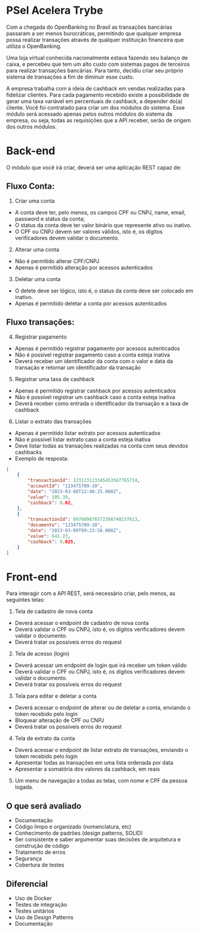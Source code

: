 # PSel Acelera Trybe

Com a chegada do OpenBanking no Brasil as transações bancárias passaram a ser menos burocráticas, permitindo que qualquer empresa possa realizar transações através de qualquer instituição financeira que utiliza o OpenBanking.

Uma loja virtual conhecida nacionalmente estava fazendo seu balanço de caixa, e percebeu que tem um alto custo com sistemas pagos de terceiros para realizar transações bancárias. Para tanto, decidiu criar seu próprio sistema de transações a fim de diminuir esse custo.

A empresa trabalha com a ideia de cashback em vendas realizadas para fidelizar clientes. Para cada pagamento recebido existe a possibilidade de gerar uma taxa variável em percentuais de cashback, a depender do(a) cliente.
Você foi contratado para criar um dos módulos do sistema. Esse módulo será acessado apenas pelos outros módulos do sistema da empresa, ou seja, todas as requisições que a API receber, serão de origem dos outros módulos.

# Back-end

O módulo que você irá criar, deverá ser uma aplicação REST capaz de:

## Fluxo Conta:

1. Criar uma conta

- A conta deve ter, pelo menos, os campos CPF ou CNPJ, name, email, password e status da conta;
- O status da conta deve ter valor binário que represente ativo ou inativo.
- O CPF ou CNPJ devem ser valores válidos, isto é, os dígitos verificadores devem validar o documento.

2. Alterar uma conta

- Não é permitido alterar CPF/CNPJ
- Apenas é permitido alteração por acessos autenticados

3. Deletar uma conta

- O delete deve ser lógico, isto é, o status da conta deve ser colocado em inativo.
- Apenas é permitido deletar a conta por acessos autenticados

## Fluxo transações:

4. Registrar pagamento

- Apenas é permitido registrar pagamento por acessos autenticados
- Não é possível registrar pagamento caso a conta esteja inativa
- Deverá receber um identificador da conta com o valor e data da transação e retornar um identificador da transação

5. Registrar uma taxa de cashback

- Apenas é permitido registrar cashback por acessos autenticados
- Não é possível registrar um cashback caso a conta esteja inativa
- Deverá receber como entrada o identificador da transação e a taxa de cashback

6. Listar o extrato das transações

- Apenas é permitido listar extrato por acessos autenticados
- Não é possível listar extrato caso a conta esteja inativa
- Deve listar todas as transações realizadas na conta com seus devidos cashbacks
- Exemplo de resposta:

```JSON
[
    {
        "transactionId": 123123123345453567765734,
        "accountId": "123475789-10",
        "date": "2023-03-08T12:48:25.000Z",
        "value": 105.39,
        "cashback": 0.02,
    },
    {
        "transactionId": 897609876572398740237613,
        "documento": "123475789-10",
        "date": "2023-03-09T09:23:58.000Z",
        "value": 641.23,
        "cashback": 0.025,
    }
]
```

# Front-end

Para interagir com a API REST, será necessário criar, pelo menos, as seguintes telas:

1. Tela de cadastro de nova conta

- Deverá acessar o endpoint de cadastro de nova conta
- Deverá validar o CPF ou CNPJ, isto é, os dígitos verificadores devem validar o documento.
- Deverá tratar os possíveis erros do request

2. Tela de acesso (login)

- Deverá acessar um endpoint de login que irá receber um token válido
- Deverá validar o CPF ou CNPJ, isto é, os dígitos verificadores devem validar o documento.
- Deverá tratar os possíveis erros do request

3. Tela para editar e deletar a conta

- Deverá acessar o endpoint de alterar ou de deletar a conta, enviando o token recebido pelo login
- Bloquear alteração de CPF ou CNPJ
- Deverá tratar os possíveis erros do request

4. Tela de extrato da conta

- Deverá acessar o endpoint de listar extrato de transações, enviando o token recebido pelo login
- Apresentar todas as transações em uma lista ordenada por data
- Apresentar a somatória dos valores da cashback, em reais

5. Um menu de navegação a todas as telas, com nome e CPF da pessoa logada.

## O que será avaliado

- Documentação
- Código limpo e organizado (nomenclatura, etc)
- Conhecimento de padrões (design patterns, SOLID)
- Ser consistente e saber argumentar suas decisões de arquitetura e construção de código
- Tratamento de erros
- Segurança
- Cobertura de testes

## Diferencial

- Uso de Docker
- Testes de integração
- Testes unitários
- Uso de Design Patterns
- Documentação
